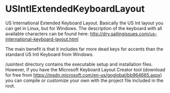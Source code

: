 # USIntlExtendedKeyboardLayout
US International Extended Keyboard Layout. Basically the US Int layout you can get in Linux, but for Windows.
The description of the keyboard with all available characters can be found here: http://dry.sailingissues.com/us-international-keyboard-layout.html

The main benefit is that it includes far more dead keys for accents than the standard US Intl Keyboard from Windows.

/usintext directory contains the executable setup and installation files. However, if you have the Microsoft Keyboard Layout Creator tool (download for free from https://msdn.microsoft.com/en-us/goglobal/bb964665.aspx) you can compile or customize your own with the project file included in the root. 
